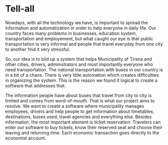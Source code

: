 # Tell-all
Nowdays, with all the technology we have, is important to spread the information and automatization in order to help everyone in daily life. Our country faces many problems in businesses, education system, transportation and employement, but what caught our eye is that public transportation is very informal and people that travel everyday from one city to another find it very stressful.  

So, our idea is to bild up a system that helps Municipality of Tirana and other cities, drivers, administrators and most importantly everyone who need transportation. The national transportation with buses in our country is in a bit of a chaos. There is very little automation which creates difficulties in organizing the system. This is the reason we found it logical to create a software that addresses that.

The information people have about buses that travel from city to city is limited and comes from word-of-mouth. That is what our project aims to resolve. We want to create a software where municipality manages employees, drivers and help people to get information about timetables, destinations, buses used, travel agencies and everything else. Besides information, the most important element is ticket reservation. Travelers can enter our software to buy tickets, know their reserved seat and choose their leaving and returning time. Each economic transaction goes directly to the economist account. 
